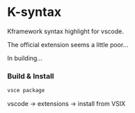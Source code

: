 # K-syntax

Kframework syntax highlight for vscode.

The official extension seems a little poor...

In building...

### Build & Install

```bash
vsce package
```

vscode -> extensions -> install from VSIX